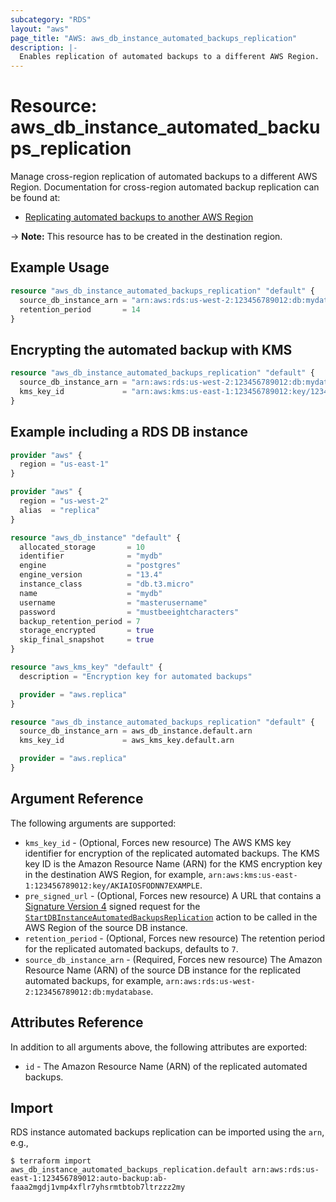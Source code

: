 ```yaml
---
subcategory: "RDS"
layout: "aws"
page_title: "AWS: aws_db_instance_automated_backups_replication"
description: |-
  Enables replication of automated backups to a different AWS Region.
---
```


# Resource: aws_db_instance_automated_backups_replication

Manage cross-region replication of automated backups to a different AWS Region. Documentation for cross-region automated backup replication can be found at:

* [Replicating automated backups to another AWS Region](https://docs.aws.amazon.com/AmazonRDS/latest/UserGuide/USER_ReplicateBackups.html)

-> **Note:** This resource has to be created in the destination region.

## Example Usage

```terraform
resource "aws_db_instance_automated_backups_replication" "default" {
  source_db_instance_arn = "arn:aws:rds:us-west-2:123456789012:db:mydatabase"
  retention_period       = 14
}
```

## Encrypting the automated backup with KMS

```terraform
resource "aws_db_instance_automated_backups_replication" "default" {
  source_db_instance_arn = "arn:aws:rds:us-west-2:123456789012:db:mydatabase"
  kms_key_id             = "arn:aws:kms:us-east-1:123456789012:key/12345678-1234-1234-1234-123456789012"
}
```

## Example including a RDS DB instance

```terraform
provider "aws" {
  region = "us-east-1"
}

provider "aws" {
  region = "us-west-2"
  alias  = "replica"
}

resource "aws_db_instance" "default" {
  allocated_storage       = 10
  identifier              = "mydb"
  engine                  = "postgres"
  engine_version          = "13.4"
  instance_class          = "db.t3.micro"
  name                    = "mydb"
  username                = "masterusername"
  password                = "mustbeeightcharacters"
  backup_retention_period = 7
  storage_encrypted       = true
  skip_final_snapshot     = true
}

resource "aws_kms_key" "default" {
  description = "Encryption key for automated backups"

  provider = "aws.replica"
}

resource "aws_db_instance_automated_backups_replication" "default" {
  source_db_instance_arn = aws_db_instance.default.arn
  kms_key_id             = aws_kms_key.default.arn

  provider = "aws.replica"
}
```

## Argument Reference

The following arguments are supported:

* `kms_key_id` - (Optional, Forces new resource) The AWS KMS key identifier for encryption of the replicated automated backups. The KMS key ID is the Amazon Resource Name (ARN) for the KMS encryption key in the destination AWS Region, for example, `arn:aws:kms:us-east-1:123456789012:key/AKIAIOSFODNN7EXAMPLE`.
* `pre_signed_url` - (Optional, Forces new resource) A URL that contains a [Signature Version 4](https://docs.aws.amazon.com/general/latest/gr/signature-version-4.html) signed request for the [`StartDBInstanceAutomatedBackupsReplication`](https://docs.aws.amazon.com/AmazonRDS/latest/APIReference/API_StartDBInstanceAutomatedBackupsReplication.html) action to be called in the AWS Region of the source DB instance.
* `retention_period` - (Optional, Forces new resource) The retention period for the replicated automated backups, defaults to `7`.
* `source_db_instance_arn` - (Required, Forces new resource) The Amazon Resource Name (ARN) of the source DB instance for the replicated automated backups, for example, `arn:aws:rds:us-west-2:123456789012:db:mydatabase`.

## Attributes Reference

In addition to all arguments above, the following attributes are exported:

* `id` - The Amazon Resource Name (ARN) of the replicated automated backups.

## Import

RDS instance automated backups replication can be imported using the `arn`, e.g.,

```
$ terraform import aws_db_instance_automated_backups_replication.default arn:aws:rds:us-east-1:123456789012:auto-backup:ab-faaa2mgdj1vmp4xflr7yhsrmtbtob7ltrzzz2my
```
